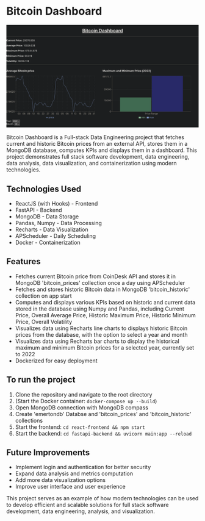 # Bitcoin Dashboard

![Bitcoin Dashboard Preview](/btcimg.png)

Bitcoin Dashboard is a Full-stack Data Engineering project that fetches current and historic Bitcoin prices from an external API, stores them in a MongoDB database, computes KPIs and displays them in a dashboard. This project demonstrates full stack software development, data engineering, data analysis, data visualization, and containerization using modern technologies.

## Technologies Used

- ReactJS (with Hooks) - Frontend
- FastAPI - Backend
- MongoDB - Data Storage
- Pandas, Numpy - Data Processing
- Recharts - Data Visualization
- APScheduler - Daily Scheduling
- Docker - Containerization

## Features

- Fetches current Bitcoin price from CoinDesk API and stores it in MongoDB 'bitcoin_prices' collection once a day using APScheduler
- Fetches and stores historic Bitcoin data in MongoDB 'bitcoin_historic' collection on app start
- Computes and displays various KPIs based on historic and current data stored in the database using Numpy and Pandas, including Current Price, Overall Average Price, Historic Maximum Price, Historic Minimum Price, Overall Volatility
- Visualizes data using Recharts line charts to displays historic Bitcoin prices from the database, with the option to select a year and month
- Visualizes data using Recharts bar charts to display the historical maximum and minimum Bitcoin prices for a selected year, currently set to 2022
- Dockerized for easy deployment

## To run the project

1. Clone the repository and navigate to the root directory
2. (Start the Docker container: `docker-compose up --build`)
3. Open MongoDB connection with MongoDB compass
4. Create 'emertondb' Databse and 'bitcoin_prices' and 'bitcoin_historic' collections
3. Start the frontend: `cd react-frontend && npm start`
4. Start the backend: `cd fastapi-backend && uvicorn main:app --reload`

## Future Improvements

- Implement login and authentication for better security
- Expand data analysis and metrics computation
- Add more data visualization options
- Improve user interface and user experience

This project serves as an example of how modern technologies can be used to develop efficient and scalable solutions for full stack software development, data engineering, analysis, and visualization.

